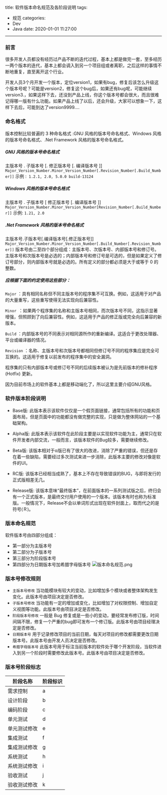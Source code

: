 title: 软件版本命名规范及各阶段说明
tags:
  - 规范
categories:
  - Dev
  - Java
date: 2020-01-01 11:27:00

---
<!-- more -->
### 前言
很多开发人员都没有经历过产品不断的迭代过程，基本上都是做完一套，至多经历一两个版本的迭代，基本上都会调入到另一个项目组或者离职，之后这样的事情不断地重复，直至离开这个行业。

开发人员3个月开发一个版本，定位version1，如果有bug，修复后该怎么升级这个版本号呢？可能是version2，修复这个bug后，如果还有bug呢，可能继续version3.，如果这样下去，还没到产品上线，你这个版本号都会很大，而且很难记得哪一版有什么功能。如果产品上线了以后，还会升级，大家可以想象一下，这样下去后，可能到达了version9999....

### 命名格式
版本控制比较普遍的 3 种命名格式 :GNU 风格的版本号命名格式、Windows 风格的版本号命名格式、.Net Framework 风格的版本号命名格式。
##### GNU 风格的版本号命名格式
主版本号 . 子版本号 [. 修正版本号 [. 编译版本号 ]]
`Major_Version_Number.Minor_Version_Number[.Revision_Number[.Build_Number]]`
示例 :` 1.2.1, 2.0, 5.0.0 build-13124`
##### Windows 风格的版本号命名格式
主版本号 . 子版本号 [ 修正版本号 [. 编译版本号 ]]
`Major_Version_Number.Minor_Version_Number[Revision_Number[.Build_Number]]`
示例: `1.21, 2.0`
##### .Net Framework 风格的版本号命名格式
主版本号.子版本号[.编译版本号[.修正版本号]]
`Major_Version_Number.Minor_Version_Number[.Build_Number[.Revision_Number]]`
版本号由二至四个部分组成：主版本号、次版本号、内部版本号和修订号。主版本号和次版本号是必选的；内部版本号和修订号是可选的，但是如果定义了修订号部分，则内部版本号就是必选的。所有定义的部分都必须是大于或等于 0 的整数。

##### 应根据下面的约定使用这些部分：

`Major` ：具有相同名称但不同主版本号的程序集不可互换。例如，这适用于对产品的大量重写，这些重写使得无法实现向后兼容性。

`Minor `：如果两个程序集的名称和主版本号相同，而次版本号不同，这指示显著增强，但照顾到了向后兼容性。例如，这适用于产品的修正版或完全向后兼容的新版本。

`Build` ：内部版本号的不同表示对相同源所作的重新编译。这适合于更改处理器、平台或编译器的情况。

`Revision` ：名称、主版本号和次版本号都相同但修订号不同的程序集应是完全可互换的。这适用于修复以前发布的程序集中的安全漏洞。

程序集的只有内部版本号或修订号不同的后续版本被认为是先前版本的修补程序 (Hotfix) 更新。

因为目前市场上的软件基本上都是移动端化了，所以这里主要介绍GNU风格。

### 软件版本阶段说明
* Base版: 此版本表示该软件仅仅是一个假页面链接，通常包括所有的功能和页面布局，但是页面中的功能都没有做完整的实现，只是做为整体网站的一个基础架构。

* Alpha版: 此版本表示该软件在此阶段主要是以实现软件功能为主，通常只在软件开发者内部交流，一般而言，该版本软件的Bug较多，需要继续修改。

* Beta版: 该版本相对于α版已有了很大的改进，消除了严重的错误，但还是存在着一些缺陷，需要经过多次测试来进一步消除，此版本主要的修改对像是软件的UI。

* RC版: 该版本已经相当成熟了，基本上不存在导致错误的BUG，与即将发行的正式版相差无几。

* Release版: 该版本意味“最终版本”，在前面版本的一系列测试版之后，终归会有一个正式版本，是最终交付用户使用的一个版本。该版本有时也称为标准版。一般情况下，Release不会以单词形式出现在软件封面上，取而代之的是符号(Ｒ)。

### 版本命名规范
软件版本号由四部分组成：
* 第一部分为主版本号
* 第二部分为子版本号
* 第三部分为阶段版本号
* 第四部分为日期版本号加希腊字母版本号
![版本命名规范.png](https://imgconvert.csdnimg.cn/aHR0cHM6Ly91cGxvYWQtaW1hZ2VzLmppYW5zaHUuaW8vdXBsb2FkX2ltYWdlcy8xMjU1MzI0OS1kNmJhMzQ1OWZhZWJlYzFhLnBuZw?x-oss-process=image/format,png)
### 版本号修改规则
* `主版本号修改` 当功能模块有较大的变动，比如增加多个模块或者整体架构发生变化。此版本号由项目决定是否修改。
* `子版本号修改` 当功能有一定的增加或变化，比如增加了对权限控制、增加自定义视图等功能。此版本号由项目决定是否修改。
* `阶段版本号修改` 一般是 Bug 修复或是一些小的变动，要经常发布修订版，时间间隔不限，修复一个严重的bug即可发布一个修订版。此版本号由项目经理决定是否修改。
* `日期版本号` 用于记录修改项目的当前日期，每天对项目的修改都需要更改日期版本号。此版本号由开发人员决定是否修改。
* `希腊字母版本号` 此版本号用于标注当前版本的软件处于哪个开发阶段，当软件进入到另一个阶段时需要修改此版本号。此版本号由项目决定是否修改。
### 版本号阶段标志
| 阶段名称| 阶段标识| 
|-----|-----|
| 需求控制| a|
| 设计阶段| b| 
| 编码阶段| c|
| 单元测试| d| 
| 单元测试修改| e|
| 集成测试| f| 
| 集成测试修改| g|
| 系统测试| h| 
| 系统测试修改| i|
| 验收测试| j| 
| 验收测试修改| k|

